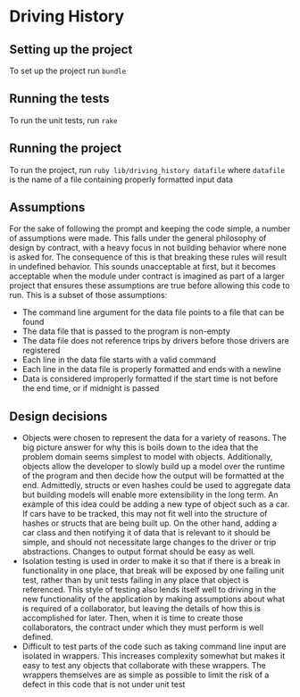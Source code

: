 # Driving History

## Setting up the project
To set up the project run `bundle`

## Running the tests
To run the unit tests, run `rake`

## Running the project
To run the project, run `ruby lib/driving_history datafile` where `datafile` is the name of a file containing properly formatted input data

## Assumptions
For the sake of following the prompt and keeping the code simple, a number of assumptions were made. This falls under the general philosophy of design by contract, with a heavy focus in not building behavior where none is asked for. The consequence of this is that breaking these rules will result in undefined behavior. This sounds unacceptable at first, but it becomes acceptable when the module under contract is imagined as part of a larger project that ensures these assumptions are true before allowing this code to run. This is a subset of those assumptions:

* The command line argument for the data file points to a file that can be found
* The data file that is passed to the program is non-empty
* The data file does not reference trips by drivers before those drivers are registered
* Each line in the data file starts with a valid command
* Each line in the data file is properly formatted and ends with a newline
* Data is considered improperly formatted if the start time is not before the end time, or if midnight is passed

## Design decisions
* Objects were chosen to represent the data for a variety of reasons. The big picture answer for why this is boils down to the idea that the problem domain seems simplest to model with objects. Additionally, objects allow the developer to slowly build up a model over the runtime of the program and then decide how the output will be formatted at the end. Admittedly, structs or even hashes could be used to aggregate data but building models will enable more extensibility in the long term. An example of this idea could be adding a new type of object such as a car. If cars have to be tracked, this may not fit well into the structure of hashes or structs that are being built up. On the other hand, adding a car class and then notifying it of data that is relevant to it should be simple, and should not necessitate large changes to the driver or trip abstractions. Changes to output format should be easy as well.
* Isolation testing is used in order to make it so that if there is a break in functionality in one place, that break will be exposed by one failing unit test, rather than by unit tests failing in any place that object is referenced. This style of testing also lends itself well to driving in the new functionality of the application by making assumptions about what is required of a collaborator, but leaving the details of how this is accomplished for later. Then, when it is time to create those collaborators, the contract under which they must perform is well defined.
* Difficult to test parts of the code such as taking command line input are isolated in wrappers. This increases complexity somewhat but makes it easy to test any objects that collaborate with these wrappers. The wrappers themselves are as simple as possible to limit the risk of a defect in this code that is not under unit test
